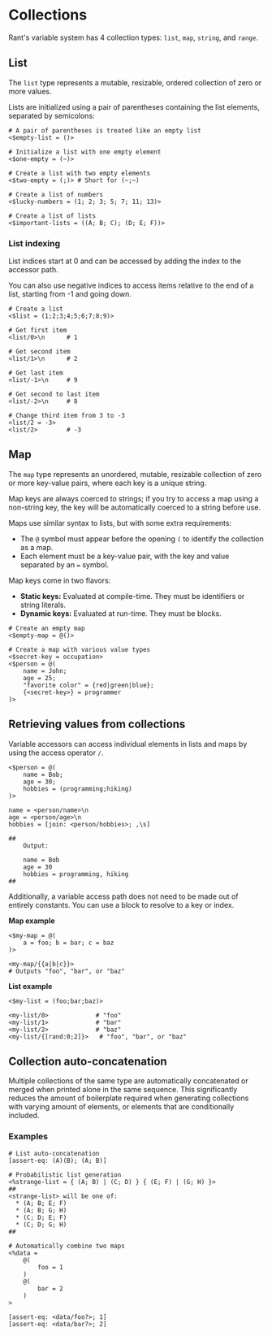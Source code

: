 # Collections

Rant's variable system has 4 collection types: `list`, `map`, `string`, and `range`.

## List

The `list` type represents a mutable, resizable, ordered collection of zero or more values.

Lists are initialized using a pair of parentheses containing the list elements, separated by semicolons:

```rant
# A pair of parentheses is treated like an empty list
<$empty-list = ()>

# Initialize a list with one empty element
<$one-empty = (~)>

# Create a list with two empty elements
<$two-empty = (;)> # Short for (~;~)

# Create a list of numbers
<$lucky-numbers = (1; 2; 3; 5; 7; 11; 13)>

# Create a list of lists
<$important-lists = ((A; B; C); (D; E; F))>
```

### List indexing

List indices start at 0 and can be accessed by adding the index to the accessor path.

You can also use negative indices to access items relative to the end of a list, starting from -1 and going down.

```rant
# Create a list
<$list = (1;2;3;4;5;6;7;8;9)>

# Get first item
<list/0>\n      # 1

# Get second item
<list/1>\n      # 2

# Get last item
<list/-1>\n     # 9

# Get second to last item
<list/-2>\n     # 8

# Change third item from 3 to -3
<list/2 = -3>
<list/2>        # -3
```

## Map

The `map` type represents an unordered, mutable, resizable collection of zero or more key-value pairs, where each key is a unique string.

Map keys are always coerced to strings; if you try to access a map using a non-string key, the key will be automatically coerced to a string before use.

Maps use similar syntax to lists, but with some extra requirements:

* The `@` symbol must appear before the opening `(` to identify the collection as a map.
* Each element must be a key-value pair, with the key and value separated by an `=` symbol.

Map keys come in two flavors:
* **Static keys:** Evaluated at compile-time. They must be identifiers or string literals.
* **Dynamic keys:** Evaluated at run-time. They must be blocks.

```rant
# Create an empty map
<$empty-map = @()>

# Create a map with various value types
<$secret-key = occupation>
<$person = @(
    name = John;
    age = 25;
    "favorite color" = {red|green|blue};
    {<secret-key>} = programmer
)>
```

## Retrieving values from collections

Variable accessors can access individual elements in lists and maps by using the access operator `/`.

```rant
<$person = @(
    name = Bob;
    age = 30;
    hobbies = (programming;hiking)
)>

name = <person/name>\n
age = <person/age>\n
hobbies = [join: <person/hobbies>; ,\s]

##
    Output:

    name = Bob
    age = 30
    hobbies = programming, hiking
##
```

Additionally, a variable access path does not need to be made out of entirely constants. You can use a block to resolve to a key or index.

**Map example**

```rant
<$my-map = @(
    a = foo; b = bar; c = baz
)>

<my-map/{{a|b|c}}>
# Outputs "foo", "bar", or "baz"
```

**List example**
```rant
<$my-list = (foo;bar;baz)>

<my-list/0>             # "foo"
<my-list/1>             # "bar"
<my-list/2>             # "baz"
<my-list/{[rand:0;2]}>   # "foo", "bar", or "baz"
```

## Collection auto-concatenation

Multiple collections of the same type are automatically concatenated or merged when printed alone in the same sequence.
This significantly reduces the amount of boilerplate required when generating collections with varying amount of elements, or elements that are conditionally included.

### Examples

```rant
# List auto-concatenation
[assert-eq: (A)(B); (A; B)]
```

```rant
# Probabilistic list generation
<%strange-list = { (A; B) | (C; D) } { (E; F) | (G; H) }>
##
<strange-list> will be one of:
  * (A; B; E; F)
  * (A; B; G; H)
  * (C; D; E; F)
  * (C; D; G; H)
##
```

```rant
# Automatically combine two maps
<%data = 
    @(
        foo = 1
    )
    @(
        bar = 2
    )
>

[assert-eq: <data/foo?>; 1]
[assert-eq: <data/bar?>; 2]
```